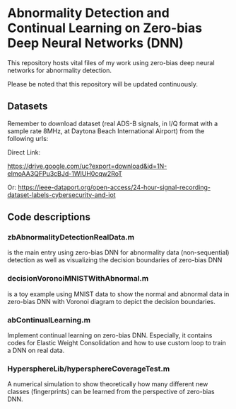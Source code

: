 # Abnormality Detection and Continual Learning on Zero-bias Deep Neural Networks (DNN)

This repository hosts vital files of my work using zero-bias deep neural networks for abnormality detection. 

Please be noted that this repository will be updated continuously.

## Datasets
Remember to download dataset (real ADS-B signals, in I/Q format with a sample rate 8MHz, at Daytona Beach International Airport) from the following urls:

Direct Link:

https://drive.google.com/uc?export=download&id=1N-eImoAA3QFPu3cBJd-1WIUH0cqw2RoT

Or:
https://ieee-dataport.org/open-access/24-hour-signal-recording-dataset-labels-cybersecurity-and-iot

## Code descriptions
### zbAbnormalityDetectionRealData.m
is the main entry using zero-bias DNN for abnormality data (non-sequential) detection as well as visualizing the decision boundaries of zero-bias DNN

### decisionVoronoiMNISTWithAbnormal.m
is a toy example using MNIST data to show the normal and abnormal data in zero-bias DNN with Voronoi diagram to depict the decision boundaries.

### abContinualLearning.m
Implement continual learning on zero-bias DNN. Especially, it contains codes for Elastic Weight Consolidation and how to use custom loop to train a DNN on real data.

### HypersphereLib/hypersphereCoverageTest.m
A numerical simulation to show theoretically how many different new classes (fingerprints) can be learned from the perspective of zero-bias DNN.
